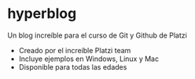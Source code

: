 # hyperblog
Un blog increíble para el curso de Git y Github de Platzi
* Creado por el increíble Platzi team
* Incluye ejemplos en Windows, Linux y Mac
* Disponible para todas las edades